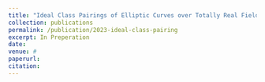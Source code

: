 ```yaml
---
title: "Ideal Class Pairings of Elliptic Curves over Totally Real Fields"
collection: publications
permalink: /publication/2023-ideal-class-pairing
excerpt: In Preperation
date: 
venue: #
paperurl: 
citation: 
---
```




